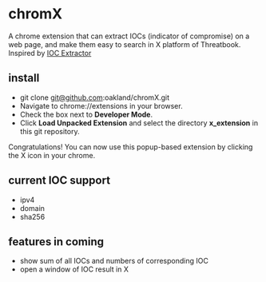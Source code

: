 # chromX
A chrome extension that can extract IOCs (indicator of compromise) on a web page, and make them easy to search in X platform of Threatbook.
Inspired by [IOC Extractor](https://chrome.google.com/webstore/detail/ioc-extractor/nbmkglllnbachmojpjnbhadihcdjghfa)

## install
- git clone git@github.com:oakland/chromX.git
- Navigate to chrome://extensions in your browser.
- Check the box next to **Developer Mode**.
- Click **Load Unpacked Extension** and select the directory **x_extension** in this git repository.

Congratulations! You can now use this popup-based extension by clicking the X icon in your chrome.

## current IOC support
- ipv4
- domain
- sha256

## features in coming
- show sum of all IOCs and numbers of corresponding IOC
- open a window of IOC result in X
